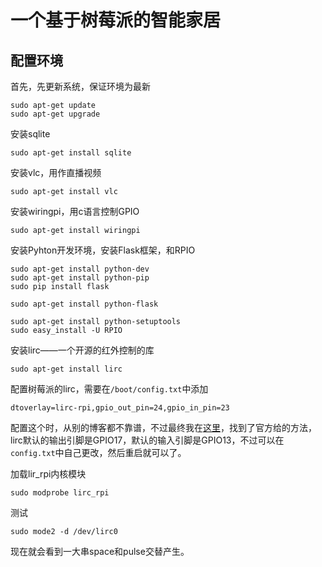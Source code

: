 # 一个基于树莓派的智能家居

## 配置环境
首先，先更新系统，保证环境为最新
```shell
sudo apt-get update
sudo apt-get upgrade
```
安装sqlite
```shell
sudo apt-get install sqlite
```

安装vlc，用作直播视频
```shell
sudo apt-get install vlc
```

安装wiringpi，用c语言控制GPIO
```shell
sudo apt-get install wiringpi
```

安装Pyhton开发环境，安装Flask框架，和RPIO
```shlell
sudo apt-get install python-dev
sudo apt-get install python-pip
sudo pip install flask

sudo apt-get install python-flask

sudo apt-get install python-setuptools
sudo easy_install -U RPIO
```

安装lirc——一个开源的红外控制的库
```shell
sudo apt-get install lirc
```
配置树莓派的lirc，需要在`/boot/config.txt`中添加
```
dtoverlay=lirc-rpi,gpio_out_pin=24,gpio_in_pin=23
```
配置这个时，从别的博客都不靠谱，不过最终我在[这里](https://github.com/raspberrypi/firmware/blob/master/boot/overlays/README)，找到了官方给的方法，lirc默认的输出引脚是GPIO17，默认的输入引脚是GPIO13，不过可以在`config.txt`中自己更改，然后重启就可以了。

加载lir_rpi内核模块
```shell
sudo modprobe lirc_rpi
```
测试
```shell
sudo mode2 -d /dev/lirc0
```
现在就会看到一大串space和pulse交替产生。
